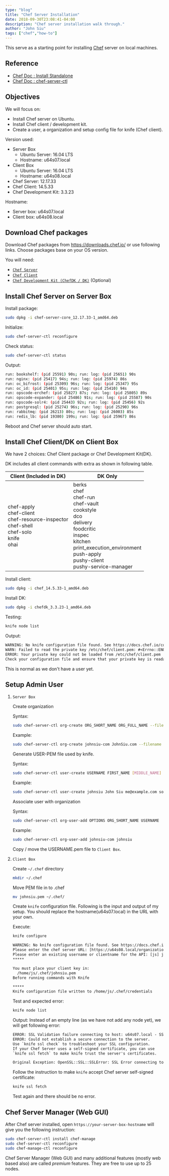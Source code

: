 ```yaml
---
type: "blog"
title: "Chef Server Installation"
date: 2018-09-30T23:08:41-04:00
description: "Chef server installation walk through."
author: "John Siu"
tags: ["chef","how-to"]
---
```


This serve as a starting point for installing [Chef](https://chef.io) server on local machines.
<!--more-->

## Reference

- [Chef Doc : Install Standalone](https://docs.chef.io/install_server.html#standalone)
- [Chef Doc : chef-server-ctl](https://docs.chef.io/ctl_chef_server.html)

## Objectives

We will focus on:

- Install Chef server on Ubuntu.
- Install Chef client / development kit.
- Create a user, a organization and setup config file for knife (Chef client).

Version used:

- Server Box
  - Ubuntu Server: 16.04 LTS
  - Hostname: u64s07.local
- Client Box
  - Ubuntu Server: 16.04 LTS
  - Hostname: u64s08.local
- Chef Server: 12.17.33
- Chef Client: 14.5.33
- Chef Development Kit: 3.3.23

Hostname:

- Server box: u64s07.local
- Client box: u64s08.local

## Download Chef packages

Download Chef packages from <https://downloads.chef.io/> or use following links. Choose packages base on your OS version.

You will need:

- [`Chef Server`](https://downloads.chef.io/chef-server/)
- [`Chef Client`](https://downloads.chef.io/chef/)
- [`Chef Development Kit (ChefDK / DK)`](https://downloads.chef.io/chefdk/) (Optional)

## Install Chef Server on Server Box

Install package:

```sh
sudo dpkg -i chef-server-core_12.17.33-1_amd64.deb
```

Initialize:

```sh
sudo chef-server-ctl reconfigure
```

Check status:

```sh
sudo chef-server-ctl status
```

Output:
```sh
run: bookshelf: (pid 25591) 90s; run: log: (pid 25651) 90s
run: nginx: (pid 25417) 94s; run: log: (pid 25974) 86s
run: oc_bifrost: (pid 25309) 96s; run: log: (pid 25347) 95s
run: oc_id: (pid 25401) 95s; run: log: (pid 25410) 94s
run: opscode-erchef: (pid 25827) 87s; run: log: (pid 25805) 89s
run: opscode-expander: (pid 25486) 91s; run: log: (pid 25587) 90s
run: opscode-solr4: (pid 25443) 92s; run: log: (pid 25456) 92s
run: postgresql: (pid 25274) 96s; run: log: (pid 25290) 96s
run: rabbitmq: (pid 26213) 80s; run: log: (pid 26003) 85s
run: redis_lb: (pid 19380) 199s; run: log: (pid 25967) 86s
```

Reboot and Chef server should auto start.

## Install Chef Client/DK on Client Box

We have 2 choices: Chef Client package or Chef Development Kit(DK).

DK includes all client commands with extra as shown in following table.

|Client (Included in DK)|DK Only|
|---|---|
|chef-apply<br/>chef-client<br/>chef-resource-inspector<br/>chef-shell<br/>chef-solo<br/>knife<br/>ohai|berks<br/>chef<br/>chef-run<br/>chef-vault<br/>cookstyle<br/>dco<br/>delivery<br/>foodcritic<br/>inspec<br/>kitchen<br/>print_execution_environment<br>push-apply<br/>pushy-client<br/>pushy-service-manager|

Install client:

```sh
sudo dpkg -i chef_14.5.33-1_amd64.deb
```

Install DK:

```sh
sudo dpkg -i chefdk_3.3.23-1_amd64.deb
```

Testing:

```sh
knife node list
```

Output:

```txt
WARNING: No knife configuration file found. See https://docs.chef.io/config_rb_knife.html for details.
WARN: Failed to read the private key /etc/chef/client.pem: #<Errno::ENOENT: No such file or directory @ rb_sysopen - /etc/chef/client.pem>
ERROR: Your private key could not be loaded from /etc/chef/client.pem
Check your configuration file and ensure that your private key is readable
```

This is normal as we don't have a user yet.

## Setup Admin User

1. `Server Box`

    Create organization

      Syntax:

      ```sh
      sudo chef-server-ctl org-create ORG_SHORT_NAME ORG_FULL_NAME --filename ORG-validator.pem
      ```

      Example:

      ```sh
      sudo chef-server-ctl org-create johnsiu-com JohnSiu.com --filename johnsiu-com-validator.pem
      ```

    Generate USER-PEM file used by knife.

      Syntax:

      ```sh
      sudo chef-server-ctl user-create USERNAME FIRST_NAME [MIDDLE_NAME] LAST_NAME EMAIL PASSWORD --filename USERNAME.pem
      ```

      Example:

      ```sh
      sudo chef-server-ctl user-create johnsiu John Siu me@example.com somepassword --filename johnsiu.pem
      ```

    Associate user with organization

      Syntax:

      ```sh
      sudo chef-server-ctl org-user-add OPTIONS ORG_SHORT_NAME USERNAME
      ```

      Example:

      ```sh
      sudo chef-server-ctl org-user-add johnsiu-com johnsiu
      ```

    Copy / move the USERNAME.pem file to `Client Box`.

2. `Client Box`

    Create `~/.chef` directory

      ```sh
      mkdir ~/.chef
      ```

      Move PEM file in to .chef

      ```sh
      mv johnsiu.pem ~/.chef/
      ```

    Create `knife` configuration file. Following is the input and output of my setup. You should replace the hostname(u64s07.local) in the URL with your own.

    Execute:

      ```sh
      knife configure
      ```

      ```txt
      WARNING: No knife configuration file found. See https://docs.chef.io/config_rb_knife.html for details.
      Please enter the chef server URL: [https://u64s08.local/organizations/myorg] https://u64s07.local/organizations/johnsiu-com
      Please enter an existing username or clientname for the API: [js] johnsiu
      *****

      You must place your client key in:
        /home/js/.chef/johnsiu.pem
      Before running commands with Knife

      *****
      Knife configuration file written to /home/js/.chef/credentials
      ```

    Test and expected error:

      ```sh
      knife node list
      ```

    Output: Instead of an empty line (as we have not add any node yet), we will get following error:

      ```txt
      ERROR: SSL Validation failure connecting to host: u64s07.local - SSL_connect returned=1 errno=0 state=error: certificate verify failed (self signed certificate)
      ERROR: Could not establish a secure connection to the server.
      Use `knife ssl check` to troubleshoot your SSL configuration.
      If your Chef Server uses a self-signed certificate, you can use
      `knife ssl fetch` to make knife trust the server's certificates.

      Original Exception: OpenSSL::SSL::SSLError: SSL Error connecting to https://u64s07.local/organizations/johnsiu-com/nodes - SSL_connect returned=1 errno=0 state=error: certificate verify failed (self signed certificate)
      ```

    Follow the instruction to make `knife` accept Chef server self-signed certificate:

      ```sh
      knife ssl fetch
      ```

    Test again and there should be no error.

## Chef Server Manager (Web GUI)

After Chef server installed, open `https://your-server-box-hostname` will give you the following instruction:

```sh
sudo chef-server-ctl install chef-manage
sudo chef-server-ctl reconfigure
sudo chef-manage-ctl reconfigure
```

Chef Server Manager (Web GUI) and many additional features (mostly web based also) are called *premium* features. They are free to use up to 25 nodes.